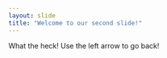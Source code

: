 ```yaml
---
layout: slide
title: "Welcome to our second slide!"
---
```

What the heck!
Use the left arrow to go back!
